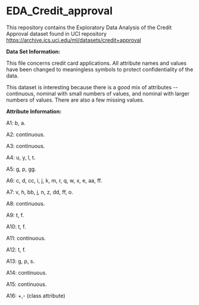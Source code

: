 # EDA_Credit_approval

This repository contains the Exploratory Data Analysis of the Credit Approval dataset found in UCI repository https://archive.ics.uci.edu/ml/datasets/credit+approval

**Data Set Information:**

This file concerns credit card applications. All attribute names and values have been changed to meaningless symbols to protect confidentiality of the data.

This dataset is interesting because there is a good mix of attributes -- continuous, nominal with small numbers of values, and nominal with larger numbers of values. There are also a few missing values.

**Attribute Information:**

A1: b, a.

A2: continuous.

A3: continuous.

A4: u, y, l, t.

A5: g, p, gg.

A6: c, d, cc, i, j, k, m, r, q, w, x, e, aa, ff.

A7: v, h, bb, j, n, z, dd, ff, o.

A8: continuous.

A9: t, f.

A10: t, f.

A11: continuous.

A12: t, f.

A13: g, p, s.

A14: continuous.

A15: continuous.

A16: +,- (class attribute)

